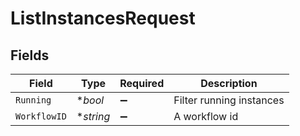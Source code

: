 # ListInstancesRequest


## Fields

| Field                    | Type                     | Required                 | Description              |
| ------------------------ | ------------------------ | ------------------------ | ------------------------ |
| `Running`                | **bool*                  | :heavy_minus_sign:       | Filter running instances |
| `WorkflowID`             | **string*                | :heavy_minus_sign:       | A workflow id            |